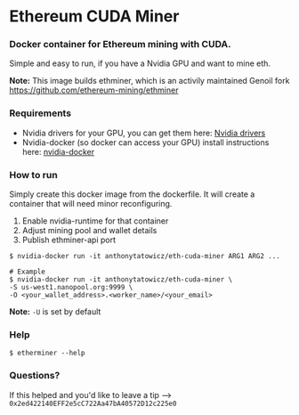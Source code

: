 # Ethereum CUDA Miner


### Docker container for Ethereum mining with CUDA.

Simple and easy to run, if you have a Nvidia GPU and want to mine eth.

**Note:** This image builds ethminer, which is an activily maintained Genoil fork <https://github.com/ethereum-mining/ethminer>

### Requirements
- Nvidia drivers for your GPU, you can get them here: [Nvidia drivers](http://www.nvidia.com/Download/index.aspx)
- Nvidia-docker (so docker can access your GPU) install instructions here: [nvidia-docker](https://docs.nvidia.com/datacenter/cloud-native/container-toolkit/install-guide.html)

### How to run
Simply create this docker image from the dockerfile. It will create a container that will need minor reconfiguring.
1. Enable nvidia-runtime for that container
2. Adjust mining pool and wallet details
3. Publish ethminer-api port
```
$ nvidia-docker run -it anthonytatowicz/eth-cuda-miner ARG1 ARG2 ...

# Example
$ nvidia-docker run -it anthonytatowicz/eth-cuda-miner \
-S us-west1.nanopool.org:9999 \
-O <your_wallet_address>.<worker_name>/<your_email>
```

**Note:** `-U` is set by default

### Help
`$ etherminer --help`

### Questions?
If this helped and you'd like to leave a tip --> `0x2ed422140EFF2e5cC722Aa47bA40572D12c225e0`
